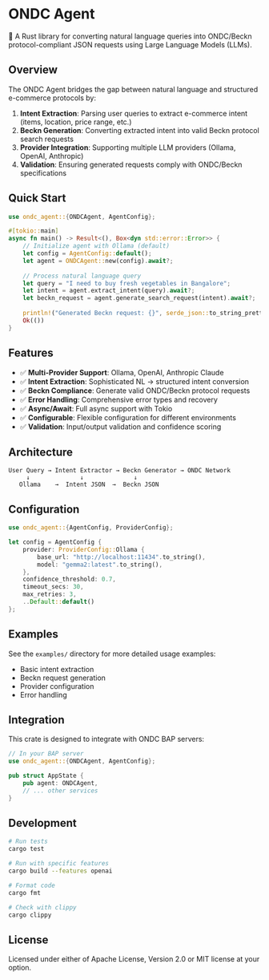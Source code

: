 # ONDC Agent

🤖 A Rust library for converting natural language queries into ONDC/Beckn protocol-compliant JSON requests using Large Language Models (LLMs).

## Overview

The ONDC Agent bridges the gap between natural language and structured e-commerce protocols by:

1. **Intent Extraction**: Parsing user queries to extract e-commerce intent (items, location, price range, etc.)
2. **Beckn Generation**: Converting extracted intent into valid Beckn protocol search requests
3. **Provider Integration**: Supporting multiple LLM providers (Ollama, OpenAI, Anthropic)
4. **Validation**: Ensuring generated requests comply with ONDC/Beckn specifications

## Quick Start

```rust
use ondc_agent::{ONDCAgent, AgentConfig};

#[tokio::main]
async fn main() -> Result<(), Box<dyn std::error::Error>> {
    // Initialize agent with Ollama (default)
    let config = AgentConfig::default();
    let agent = ONDCAgent::new(config).await?;
    
    // Process natural language query
    let query = "I need to buy fresh vegetables in Bangalore";
    let intent = agent.extract_intent(query).await?;
    let beckn_request = agent.generate_search_request(intent).await?;
    
    println!("Generated Beckn request: {}", serde_json::to_string_pretty(&beckn_request)?);
    Ok(())
}
```

## Features

- ✅ **Multi-Provider Support**: Ollama, OpenAI, Anthropic Claude
- ✅ **Intent Extraction**: Sophisticated NL → structured intent conversion
- ✅ **Beckn Compliance**: Generate valid ONDC/Beckn protocol requests
- ✅ **Error Handling**: Comprehensive error types and recovery
- ✅ **Async/Await**: Full async support with Tokio
- ✅ **Configurable**: Flexible configuration for different environments
- ✅ **Validation**: Input/output validation and confidence scoring

## Architecture

```
User Query → Intent Extractor → Beckn Generator → ONDC Network
     ↓              ↓              ↓
   Ollama    →  Intent JSON  →  Beckn JSON
```

## Configuration

```rust
use ondc_agent::{AgentConfig, ProviderConfig};

let config = AgentConfig {
    provider: ProviderConfig::Ollama {
        base_url: "http://localhost:11434".to_string(),
        model: "gemma2:latest".to_string(),
    },
    confidence_threshold: 0.7,
    timeout_secs: 30,
    max_retries: 3,
    ..Default::default()
};
```

## Examples

See the `examples/` directory for more detailed usage examples:
- Basic intent extraction
- Beckn request generation  
- Provider configuration
- Error handling

## Integration

This crate is designed to integrate with ONDC BAP servers:

```rust
// In your BAP server
use ondc_agent::{ONDCAgent, AgentConfig};

pub struct AppState {
    pub agent: ONDCAgent,
    // ... other services
}
```

## Development

```bash
# Run tests
cargo test

# Run with specific features
cargo build --features openai

# Format code
cargo fmt

# Check with clippy
cargo clippy
```

## License

Licensed under either of Apache License, Version 2.0 or MIT license at your option.